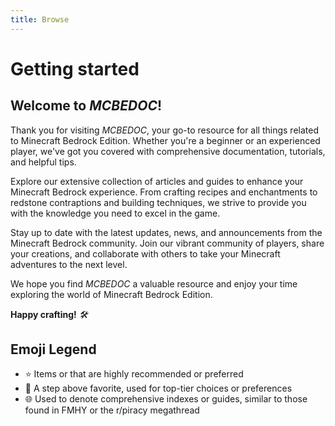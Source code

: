 ```yaml
---
title: Browse
---
```


# Getting started

## Welcome to *MCBEDOC*!

Thank you for visiting *MCBEDOC*, your go-to resource for all things related to Minecraft Bedrock Edition. Whether you're a beginner or an experienced player, we've got you covered with comprehensive documentation, tutorials, and helpful tips.

Explore our extensive collection of articles and guides to enhance your Minecraft Bedrock experience. From crafting recipes and enchantments to redstone contraptions and building techniques, we strive to provide you with the knowledge you need to excel in the game.

Stay up to date with the latest updates, news, and announcements from the Minecraft Bedrock community. Join our vibrant community of players, share your creations, and collaborate with others to take your Minecraft adventures to the next level. 

We hope you find *MCBEDOC* a valuable resource and enjoy your time exploring the world of Minecraft Bedrock Edition.

**Happy crafting!** *🛠️*

## Emoji Legend

- ⭐ Items or that are highly recommended or preferred
- 🌟 A step above favorite, used for top-tier choices or preferences
- 🌐 Used to denote comprehensive indexes or guides, similar to those found in FMHY or the r/piracy megathread